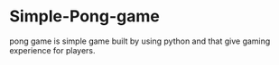 # Simple-Pong-game
pong game is simple game built by using python and that  give gaming experience for players.

